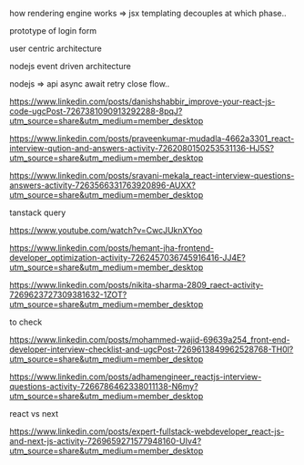 

how rendering engine works => jsx templating decouples at which phase.. 

prototype of login form

user centric architecture

nodejs event driven architecture


nodejs => api async await retry close flow.. 


https://www.linkedin.com/posts/danishshabbir_improve-your-react-js-code-ugcPost-7267381090913292288-8pqJ?utm_source=share&utm_medium=member_desktop


https://www.linkedin.com/posts/praveenkumar-mudadla-4662a3301_react-interview-qution-and-answers-activity-7262080150253531136-HJ5S?utm_source=share&utm_medium=member_desktop


https://www.linkedin.com/posts/sravani-mekala_react-interview-questions-answers-activity-7263566331763920896-AUXX?utm_source=share&utm_medium=member_desktop



tanstack query

https://www.youtube.com/watch?v=CwcJUknXYoo




https://www.linkedin.com/posts/hemant-jha-frontend-developer_optimization-activity-7262457036745916416-JJ4E?utm_source=share&utm_medium=member_desktop




https://www.linkedin.com/posts/nikita-sharma-2809_raect-activity-7269623727309381632-1ZOT?utm_source=share&utm_medium=member_desktop



to check

https://www.linkedin.com/posts/mohammed-wajid-69639a254_front-end-developer-interview-checklist-and-ugcPost-7269613849962528768-TH0l?utm_source=share&utm_medium=member_desktop


https://www.linkedin.com/posts/adhamengineer_reactjs-interview-questions-activity-7266786462338011138-N6my?utm_source=share&utm_medium=member_desktop




react vs next

https://www.linkedin.com/posts/expert-fullstack-webdeveloper_react-js-and-next-js-activity-7269659271577948160-UIv4?utm_source=share&utm_medium=member_desktop